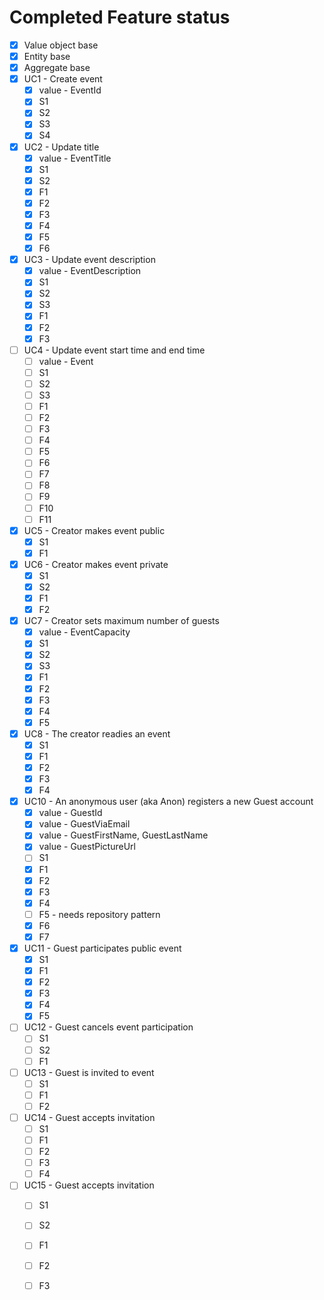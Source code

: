﻿# Completed Feature status

* [x] Value object base
* [x] Entity base
* [x] Aggregate base
* [x] UC1 - Create event
    - [x] value - EventId
    - [x] S1
    - [x] S2
    - [x] S3
    - [x] S4
* [x] UC2 - Update title
    - [x] value - EventTitle
    - [x] S1
    - [x] S2
    - [x] F1
    - [x] F2
    - [x] F3
    - [x] F4
    - [x] F5
    - [x] F6
* [x] UC3 - Update event description
    - [x] value - EventDescription
    - [x] S1
    - [x] S2
    - [x] S3
    - [x] F1
    - [x] F2
    - [x] F3
* [ ] UC4 - Update event start time and end time
    - [ ] value - Event
    - [ ] S1
    - [ ] S2
    - [ ] S3
    - [ ] F1
    - [ ] F2
    - [ ] F3
    - [ ] F4
    - [ ] F5
    - [ ] F6
    - [ ] F7
    - [ ] F8
    - [ ] F9
    - [ ] F10
    - [ ] F11
* [x] UC5 - Creator makes event public
    - [x] S1
    - [x] F1
* [x] UC6 - Creator makes event private
    - [x] S1
    - [x] S2
    - [x] F1
    - [x] F2
* [x] UC7 - Creator sets maximum number of guests
    - [x] value - EventCapacity
    - [x] S1
    - [x] S2
    - [x] S3
    - [x] F1
    - [x] F2
    - [x] F3
    - [x] F4
    - [x] F5
* [x] UC8 - The creator readies an event
    - [x] S1
    - [x] F1
    - [x] F2
    - [x] F3
    - [x] F4
* [x] UC10 - An anonymous user (aka Anon) registers a new Guest account
    - [x] value - GuestId
    - [x] value - GuestViaEmail
    - [x] value - GuestFirstName, GuestLastName
    - [x] value - GuestPictureUrl
    - [ ] S1
    - [x] F1
    - [x] F2
    - [x] F3
    - [x] F4
    - [ ] F5 - needs repository pattern
    - [x] F6
    - [x] F7
* [x] UC11 - Guest participates public event
    - [x] S1
    - [x] F1
    - [x] F2
    - [x] F3
    - [x] F4
    - [x] F5
* [ ] UC12 - Guest cancels event participation
    - [ ] S1
    - [ ] S2
    - [ ] F1
* [ ] UC13 - Guest is invited to event
    - [ ] S1
    - [ ] F1
    - [ ] F2
* [ ] UC14 - Guest accepts invitation
    - [ ] S1
    - [ ] F1
    - [ ] F2
    - [ ] F3
    - [ ] F4
* [ ] UC15 - Guest accepts invitation
    - [ ] S1
    - [ ] S2
    - [ ] F1
    - [ ] F2
    - [ ] F3




